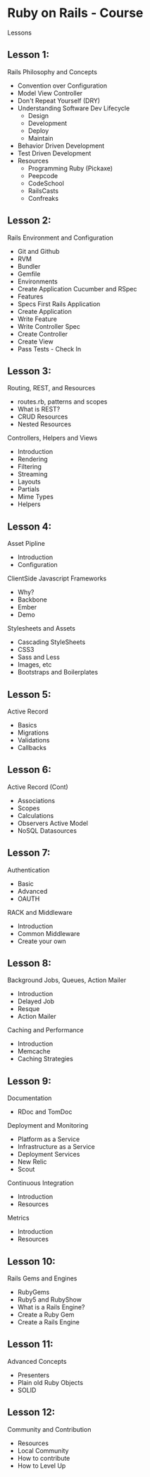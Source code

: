 # Ruby on Rails - Course

Lessons

## Lesson 1: 

Rails Philosophy and Concepts
  - Convention over Configuration
  - Model View Controller
  - Don't Repeat Yourself (DRY)
  - Understanding Software Dev Lifecycle
    - Design
    - Development
    - Deploy
    - Maintain
  - Behavior Driven Development
  - Test Driven Development
  - Resources
    - Programming Ruby (Pickaxe)
    - Peepcode
    - CodeSchool
    - RailsCasts
    - Confreaks

## Lesson 2:

Rails Environment and Configuration
  - Git and Github
  - RVM
  - Bundler
  - Gemfile
  - Environments
  - Create Application
Cucumber and RSpec
  - Features
  - Specs
First Rails Application
  - Create Application
  - Write Feature
  - Write Controller Spec
  - Create Controller
  - Create View
  - Pass Tests - Check In

## Lesson 3:

Routing, REST, and Resources
  - routes.rb, patterns and scopes
  - What is REST?
  - CRUD Resources
  - Nested Resources

Controllers, Helpers and Views
  - Introduction
  - Rendering
  - Filtering
  - Streaming
  - Layouts
  - Partials
  - Mime Types
  - Helpers

## Lesson 4:

Asset Pipline
  - Introduction
  - Configuration

ClientSide Javascript Frameworks
  - Why?
  - Backbone 
  - Ember
  - Demo

Stylesheets and Assets
  - Cascading StyleSheets
  - CSS3
  - Sass and Less
  - Images, etc
  - Bootstraps and Boilerplates

## Lesson 5:

Active Record
  - Basics
  - Migrations
  - Validations
  - Callbacks

## Lesson 6:

Active Record (Cont)
  - Associations
  - Scopes
  - Calculations
  - Observers
Active Model
  - NoSQL Datasources

## Lesson 7:

Authentication
  - Basic
  - Advanced
  - OAUTH

RACK and Middleware
  - Introduction
  - Common Middleware
  - Create your own

## Lesson 8:

Background Jobs, Queues, Action Mailer
  - Introduction
  - Delayed Job
  - Resque
  - Action Mailer

Caching and Performance
  - Introduction
  - Memcache
  - Caching Strategies

## Lesson 9:

Documentation
  - RDoc and TomDoc

Deployment and Monitoring
  - Platform as a Service
  - Infrastructure as a Service
  - Deployment Services
  - New Relic
  - Scout

Continuous Integration
  - Introduction
  - Resources

Metrics
  - Introduction
  - Resources

## Lesson 10:

Rails Gems and Engines

  - RubyGems
  - Ruby5 and RubyShow
  - What is a Rails Engine?
  - Create a Ruby Gem
  - Create a Rails Engine

## Lesson 11:

Advanced Concepts
  - Presenters
  - Plain old Ruby Objects
  - SOLID

## Lesson 12:

Community and Contribution
  - Resources
  - Local Community
  - How to contribute
  - How to Level Up
